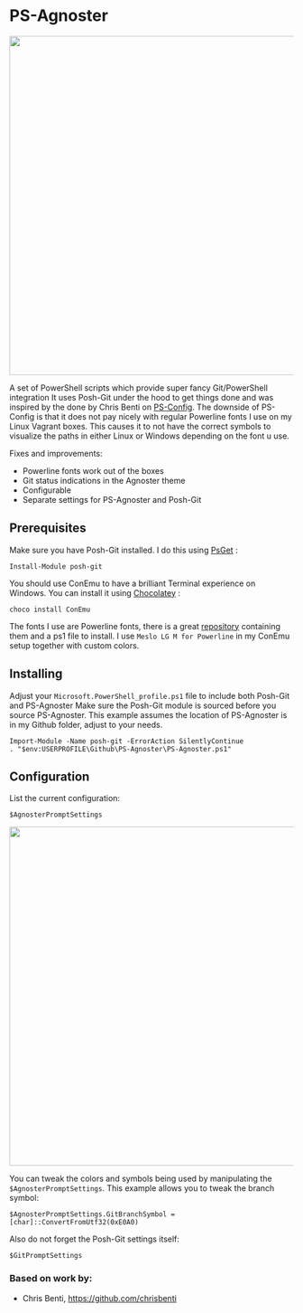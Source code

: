 PS-Agnoster
===========

<img src="http://herebedragons.io/wp-content/uploads/2016/03/PS-Agnoster.png" width="600">

A set of PowerShell scripts which provide super fancy Git/PowerShell integration
It uses Posh-Git under the hood to get things done and was inspired by the done by Chris Benti on [PS-Config](https://github.com/chrisbenti/PS-Config).
The downside of PS-Config is that it does not pay nicely with regular Powerline fonts I use on my Linux Vagrant boxes.
This causes it to not have the correct symbols to visualize the paths in either Linux or Windows depending on the font u use.

Fixes and improvements:
* Powerline fonts work out of the boxes
* Git status indications in the Agnoster theme
* Configurable
* Separate settings for PS-Agnoster and Posh-Git

Prerequisites
-------------

Make sure you have Posh-Git installed. I do this using [PsGet](http://psget.net/) :

```
Install-Module posh-git
```

You should use ConEmu to have a brilliant Terminal experience on Windows. You can install it using [Chocolatey](https://chocolatey.org/) :

```
choco install ConEmu
```

The fonts I use are Powerline fonts, there is a great [repository](https://github.com/powerline/fonts) containing them and a ps1 file to install.
I use `Meslo LG M for Powerline` in my ConEmu setup together with custom colors.

Installing
----------

Adjust your `Microsoft.PowerShell_profile.ps1` file to include both Posh-Git and PS-Agnoster
Make sure the Posh-Git module is sourced before you source PS-Agnoster.
This example assumes the location of PS-Agnoster is in my Github folder, adjust to your needs.

```
Import-Module -Name posh-git -ErrorAction SilentlyContinue
. "$env:USERPROFILE\Github\PS-Agnoster\PS-Agnoster.ps1"
```

Configuration
-------------

List the current configuration:

````
$AgnosterPromptSettings
````

<img src="http://herebedragons.io/wp-content/uploads/2016/03/AgnosterPromptSettings.png" width="600">

You can tweak the colors and symbols being used by manipulating the `$AgnosterPromptSettings`.
This example allows you to tweak the branch symbol:

````
$AgnosterPromptSettings.GitBranchSymbol = [char]::ConvertFromUtf32(0xE0A0)
````

Also do not forget the Posh-Git settings itself:

````
$GitPromptSettings
````

### Based on work by:

 - Chris Benti, https://github.com/chrisbenti
